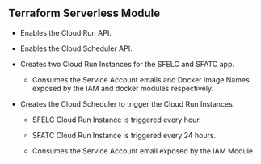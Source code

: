 ## Terraform Serverless Module

 - Enables the Cloud Run API.

 - Enables the Cloud Scheduler API.

 - Creates two Cloud Run Instances for the SFELC and SFATC app.

    - Consumes the Service Account emails and Docker Image Names exposed by the IAM and docker modules respectively.

 - Creates the Cloud Scheduler to trigger the Cloud Run Instances.

    - SFELC Cloud Run Instance is triggered every hour.

    - SFATC Cloud Run Instance is triggered every 24 hours.

    - Consumes the Service Account email exposed by the IAM Module